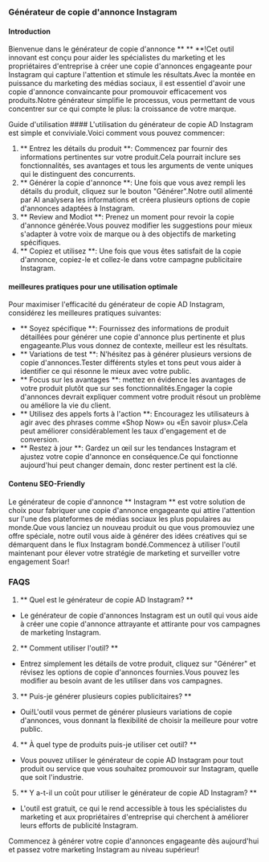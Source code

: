 ### Générateur de copie d'annonce Instagram

#### Introduction
Bienvenue dans le générateur de copie d'annonce ** ** **!Cet outil innovant est conçu pour aider les spécialistes du marketing et les propriétaires d'entreprise à créer une copie d'annonces engageante pour Instagram qui capture l'attention et stimule les résultats.Avec la montée en puissance du marketing des médias sociaux, il est essentiel d'avoir une copie d'annonce convaincante pour promouvoir efficacement vos produits.Notre générateur simplifie le processus, vous permettant de vous concentrer sur ce qui compte le plus: la croissance de votre marque.

Guide d'utilisation ####
L'utilisation du générateur de copie AD Instagram est simple et conviviale.Voici comment vous pouvez commencer:

1. ** Entrez les détails du produit **: Commencez par fournir des informations pertinentes sur votre produit.Cela pourrait inclure ses fonctionnalités, ses avantages et tous les arguments de vente uniques qui le distinguent des concurrents.
2. ** Générer la copie d'annonce **: Une fois que vous avez rempli les détails du produit, cliquez sur le bouton "Générer".Notre outil alimenté par AI analysera les informations et créera plusieurs options de copie d'annonces adaptées à Instagram.
3. ** Review and Modiot **: Prenez un moment pour revoir la copie d'annonce générée.Vous pouvez modifier les suggestions pour mieux s'adapter à votre voix de marque ou à des objectifs de marketing spécifiques.
4. ** Copiez et utilisez **: Une fois que vous êtes satisfait de la copie d'annonce, copiez-le et collez-le dans votre campagne publicitaire Instagram.

#### meilleures pratiques pour une utilisation optimale
Pour maximiser l'efficacité du générateur de copie AD Instagram, considérez les meilleures pratiques suivantes:

- ** Soyez spécifique **: Fournissez des informations de produit détaillées pour générer une copie d'annonce plus pertinente et plus engageante.Plus vous donnez de contexte, meilleur est les résultats.
- ** Variations de test **: N'hésitez pas à générer plusieurs versions de copie d'annonces.Tester différents styles et tons peut vous aider à identifier ce qui résonne le mieux avec votre public.
- ** Focus sur les avantages **: mettez en évidence les avantages de votre produit plutôt que sur ses fonctionnalités.Engager la copie d'annonces devrait expliquer comment votre produit résout un problème ou améliore la vie du client.
- ** Utilisez des appels forts à l'action **: Encouragez les utilisateurs à agir avec des phrases comme «Shop Now» ou «En savoir plus».Cela peut améliorer considérablement les taux d'engagement et de conversion.
- ** Restez à jour **: Gardez un œil sur les tendances Instagram et ajustez votre copie d'annonce en conséquence.Ce qui fonctionne aujourd'hui peut changer demain, donc rester pertinent est la clé.

#### Contenu SEO-Friendly
Le générateur de copie d'annonce ** Instagram ** est votre solution de choix pour fabriquer une copie d'annonce engageante qui attire l'attention sur l'une des plateformes de médias sociaux les plus populaires au monde.Que vous lanciez un nouveau produit ou que vous promouviez une offre spéciale, notre outil vous aide à générer des idées créatives qui se démarquent dans le flux Instagram bondé.Commencez à utiliser l'outil maintenant pour élever votre stratégie de marketing et surveiller votre engagement Soar!

### FAQS

1. ** Quel est le générateur de copie AD Instagram? **
- Le générateur de copie d'annonces Instagram est un outil qui vous aide à créer une copie d'annonce attrayante et attirante pour vos campagnes de marketing Instagram.

2. ** Comment utiliser l'outil? **
- Entrez simplement les détails de votre produit, cliquez sur "Générer" et révisez les options de copie d'annonces fournies.Vous pouvez les modifier au besoin avant de les utiliser dans vos campagnes.

3. ** Puis-je générer plusieurs copies publicitaires? **
- Oui!L'outil vous permet de générer plusieurs variations de copie d'annonces, vous donnant la flexibilité de choisir la meilleure pour votre public.

4. ** À quel type de produits puis-je utiliser cet outil? **
- Vous pouvez utiliser le générateur de copie AD Instagram pour tout produit ou service que vous souhaitez promouvoir sur Instagram, quelle que soit l'industrie.

5. ** Y a-t-il un coût pour utiliser le générateur de copie AD Instagram? **
- L'outil est gratuit, ce qui le rend accessible à tous les spécialistes du marketing et aux propriétaires d'entreprise qui cherchent à améliorer leurs efforts de publicité Instagram.

Commencez à générer votre copie d'annonces engageante dès aujourd'hui et passez votre marketing Instagram au niveau supérieur!